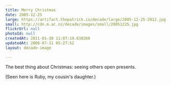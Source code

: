 ```yaml
---
title: Merry Christmas
date: 2005-12-25
large: https://artifact.thepatrick.io/decade/large/2005-12-25-2012.jpg
small: http://cdn.m.ac.nz/decade/images/small/20051225.jpg
flickrUrl: null
photoId: null
createdAt: 2011-01-30 11:07:19.638268
updatedAt: 2006-07-11 05:27:52
layout: decade-image

---
```

The best thing about Christmas: seeing others open presents.

(Seen here is Ruby, my cousin's daughter.)
